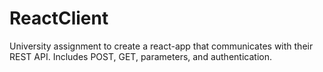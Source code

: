 # ReactClient
University assignment to create a react-app that communicates with their REST API. Includes POST, GET, parameters, and authentication.
